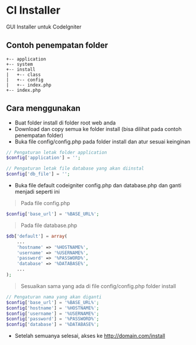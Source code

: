 # CI Installer

GUI Installer untuk CodeIgniter

## Contoh penempatan folder

```
+-- application
+-- system
+-- install
|   +-- class
|   +-- config
|   +-- index.php
+-- index.php
```

## Cara menggunakan

- Buat folder install di folder root web anda
- Download dan copy semua ke folder install (bisa dilihat pada contoh penempatan folder)
- Buka file config/config.php pada folder install dan atur sesuai keinginan

```php
// Pengaturan letak folder application
$config['application'] = '';

// Pengaturan letak file database yang akan diinstal
$config['db_file'] = '';
```

- Buka file default codeigniter config.php dan database.php dan ganti menjadi seperti ini

> Pada file config.php

```php
$config['base_url'] = '%BASE_URL%';
```

> Pada file database.php

```php
$db['default'] = array(
	...
	'hostname' => '%HOSTNAME%',
	'username' => '%USERNAME%',
	'password' => '%PASSWORD%',
	'database' => '%DATABASE%',
	...
);
```

> Sesuaikan sama yang ada di file config/config.php folder install

```php
// Pengaturan nama yang akan diganti
$config['base_url'] = '%BASE_URL%';
$config['hostname'] = '%HOSTNAME%';
$config['username'] = '%USERNAME%';
$config['password'] = '%PASSWORD%';
$config['database'] = '%DATABASE%';
```

- Setelah semuanya selesai, akses ke http://domain.com/install
